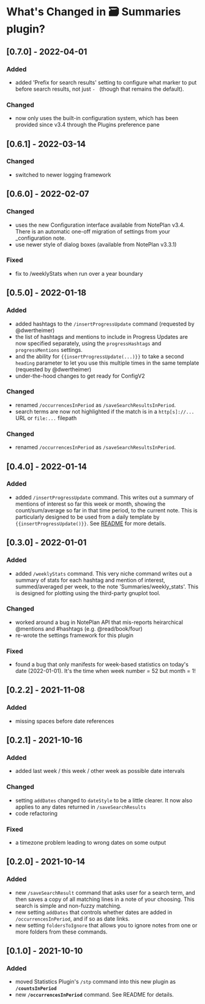 # What's Changed in 🗃 Summaries plugin?

## [0.7.0] - 2022-04-01
### Added
- added 'Prefix for search results' setting to configure what marker to put before search results, not just `- ` (though that remains the default).

### Changed
- now only uses the built-in configuration system, which has been provided since v3.4 through the Plugins preference pane

## [0.6.1] - 2022-03-14
### Changed
- switched to newer logging framework

## [0.6.0] - 2022-02-07
### Changed
- uses the new Configuration interface available from NotePlan v3.4. There is an automatic one-off migration of settings from your _configuration note.
- use newer style of dialog boxes (available from NotePlan v3.3.1)

### Fixed
- fix to /weeklyStats when run over a year boundary

## [0.5.0] - 2022-01-18
### Added
- added hashtags to the `/insertProgressUpdate` command (requested by @dwertheimer)
- the list of hashtags and mentions to include in Progress Updates are now specified separately, using the `progressHashtags` and `progressMentions` settings.
- and the ability for `{{insertProgressUpdate(...)}}` to take a second `heading` parameter to let you use this multiple times in the same template (requested by @dwertheimer)
- under-the-hood changes to get ready for ConfigV2

### Changed
- renamed `/occurrencesInPeriod` as `/saveSearchResultsInPeriod`.
- search terms are now not highlighted if the match is in a `http[s]://...` URL or `file:...` filepath

### Changed
- renamed `/occurrencesInPeriod` as `/saveSearchResultsInPeriod`.

## [0.4.0] - 2022-01-14
### Added
- added `/insertProgressUpdate` command. This writes out a summary of mentions of interest so far this week or month, showing the count/sum/average so far in that time period, to the current note. This is particularly designed to be used from a daily template by `{{insertProgressUpdate()}}`. See [README](https://github.com/NotePlan/plugins/tree/main/jgclark.Summaries/) for more details.

## [0.3.0] - 2022-01-01
### Added
- added `/weeklyStats` command. This very niche command writes out a summary of stats for each hashtag and mention of interest, summed/averaged per week, to the note 'Summaries/weekly_stats'. This is designed for plotting using the third-party gnuplot tool.

### Changed
- worked around a bug in NotePlan API that mis-reports heirarchical @mentions and #hashtags (e.g. @read/book/four)
- re-wrote the settings framework for this plugin

### Fixed
- found a bug that only manifests for week-based statistics on today's date (2022-01-01). It's the time when week number = 52 but month = 1!

## [0.2.2] - 2021-11-08
### Added
- missing spaces before date references

## [0.2.1] - 2021-10-16
### Added
- added last week / this week / other week as possible date intervals

### Changed
- setting `addDates` changed to `dateStyle` to be a little clearer. It now also applies to any dates returned in `/saveSearchResults`
- code refactoring

### Fixed
- a timezone problem leading to wrong dates on some output

## [0.2.0] - 2021-10-14
### Added
- new `/saveSearchResult` command that asks user for a search term, and then saves a copy of all matching lines in a note of your choosing. This search is simple and non-fuzzy matching.
- new setting `addDates` that controls whether dates are added in `/occurrencesInPeriod`, and if so as date links.
- new setting `foldersToIgnore` that allows you to ignore notes from one or more folders from these commands.

## [0.1.0] - 2021-10-10
### Added
- moved Statistics Plugin's `/stp` command into this new plugin as **`/countsInPeriod`**
- new **`/occurrencesInPeriod`** command. See README for details.

